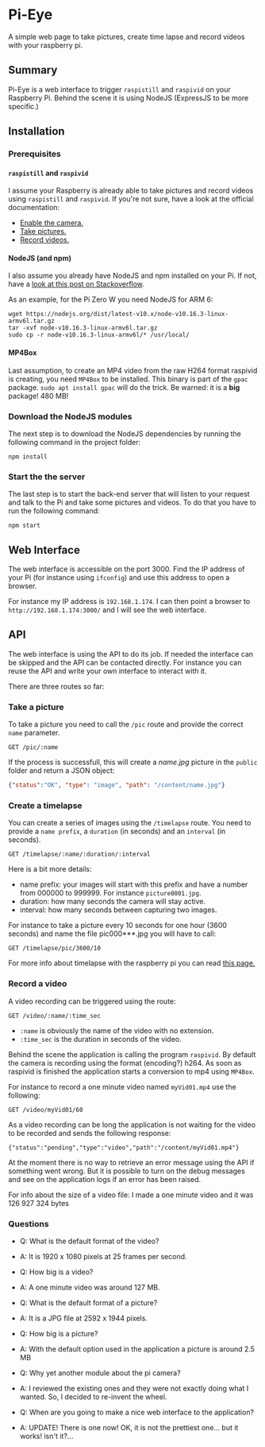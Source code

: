 # Pi-Eye

A simple web page to take pictures, create time lapse and record videos with your raspberry pi.

## Summary

Pi-Eye is a web interface to trigger `raspistill` and `raspivid` on your Raspberry Pi.
Behind the scene it is using NodeJS (ExpressJS to be more specific.)


## Installation

### Prerequisites

#### `raspistill` and `raspivid`

I assume your Raspberry is already able to take pictures and record videos using `raspistill` and `raspivid`.
If you're not sure, have a look at the official documentation:

- [Enable the camera.](https://www.raspberrypi.org/documentation/usage/camera/README.md)
- [Take pictures.](https://www.raspberrypi.org/documentation/usage/camera/raspicam/raspistill.md)
- [Record videos.](https://www.raspberrypi.org/documentation/usage/camera/raspicam/raspivid.md)

#### NodeJS (and npm)

I also assume you already have NodeJS and npm installed on your Pi. If not, have a [look at this post on Stackoverflow](https://raspberrypi.stackexchange.com/a/48313/20530).

As an example, for the Pi Zero W you need NodeJS for ARM 6:

```
wget https://nodejs.org/dist/latest-v10.x/node-v10.16.3-linux-armv6l.tar.gz
tar -xvf node-v10.16.3-linux-armv6l.tar.gz
sudo cp -r node-v10.16.3-linux-armv6l/* /usr/local/
```

#### MP4Box

Last assumption, to create an MP4 video from the raw H264 format raspivid is creating, you need `MP4Box` to be installed.
This binary is part of the `gpac` package.
`sudo apt install gpac` will do the trick. Be warned: it is a **big** package! 480 MB!

### Download the NodeJS modules

The next step is to download the NodeJS dependencies by running the following command in the project folder:

```
npm install
```

### Start the the server

The last step is to start the back-end server that will listen to your request and talk to the Pi and take some pictures and videos. To do that you have to run the following command:

```
npm start
```

## Web Interface

The web interface is accessible on the port 3000.
Find the IP address of your Pi (for instance using `ifconfig`) and use this address to open a browser.

For instance my IP address is `192.168.1.174`. I can then point a browser to `http://192.168.1.174:3000/` and I will see the web interface.


## API

The web interface is using the API to do its job. If needed the interface can be skipped and the API can be contacted directly. For instance you can reuse the API and write your own interface to interact with it.

There are three routes so far:

### Take a picture

To take a picture you need to call the `/pic` route and provide the correct `name` parameter.

```
GET /pic/:name
```

If the process is successfull, this will create a *name.jpg* picture in the `public` folder and return a JSON object:

```json
{"status":"OK", "type": "image", "path": "/content/name.jpg"}
```


### Create a timelapse

You can create a series of images using the `/timelapse` route. You need to provide a `name prefix`, a `duration` (in seconds) and an `interval` (in seconds).

```
GET /timelapse/:name/:duration/:interval
```

Here is a bit more details:

+ name prefix: your images will start with this prefix and have a number from 000000 to 999999. For instance `picture0001.jpg`.
+ duration: how many seconds the camera will stay active.
+ interval: how many seconds between capturing two images.

For instance to take a picture every 10 seconds for one hour (3600 seconds) and name the file pic000***.jpg you will have to call:

```
GET /timelapse/pic/3600/10
```

For more info about timelapse with the raspberry pi you can read [this page.](https://www.raspberrypi.org/documentation/usage/camera/raspicam/timelapse.md)


### Record a video

A video recording can be triggered using the route:

```
GET /video/:name/:time_sec
```

+ `:name` is obviously the name of the video with no extension.
+ `:time_sec` is the duration in seconds of the video.

Behind the scene the application is calling the program `raspivid`.
By default the camera is recording using the format (encoding?) h264.
As soon as raspivid is finished the application starts a conversion to mp4 using `MP4Box`.

For instance to record a one minute video named `myVid01.mp4` use the following:

```
GET /video/myVid01/60
```

As a video recording can be long the application is not waiting for the video to be recorded and sends the following response:

```
{"status":"pending","type":"video","path":"/content/myVid01.mp4"}
```

At the moment there is no way to retrieve an error message using the API if something went wrong.
But it is possible to turn on the debug messages and see on the application logs if an error has been raised.

For info about the size of a video file: I made a one minute video and it was 126 927 324 bytes 

### Questions

+ Q: What is the default format of the video?
+ A: It is 1920 x 1080 pixels at 25 frames per second.

+ Q: How big is a video?
+ A: A one minute video was around 127 MB.

+ Q: What is the default format of a picture?
+ A: It is a JPG file at 2592 x 1944 pixels.

+ Q: How big is a picture?
+ A: With the default option used in the application a picture is around 2.5 MB

+ Q: Why yet another module about the pi camera?
+ A: I reviewed the existing ones and they were not exactly doing what I wanted. So, I decided to re-invent the wheel. 

+ Q: When are you going to make a nice web interface to the application?
+ A: UPDATE! There is one now! OK, it is not the prettiest one... but it works! isn't it?...
